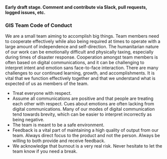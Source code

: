 **Early draft stage. Comment and contribute via Slack, pull requests, logged issues, etc.**

### GIS Team Code of Conduct

We are a small team aiming to accomplish big things. Team members need to cooperate effectively while also being required at times to operate with a large amount of independence and self-direction. The humanitarian nature of our work can be emotionally difficult and physically taxing, especially during times of disaster response. Cooperation amongst team members is often based on digital communications, and it can be challenging to interpret intent and emotion sans face-to-face interaction. There are many challenges to our continued learning, growth, and accomplishments. It is vital that we function effectively together and that we understand what is expected of us as members of the team.

- Treat everyone with respect. 
- Assume all communications are positive and that people are treating each other with respect. Cues about emotions are often lacking from digital communications. Many of our modes of digital communication tend towards brevity, which can be easier to interpret incorrectly as being negative.
- The team is meant to be a safe environment.
- Feedback is a vital part of maintaining a high quality of output from our team. Always direct focus to the product and not the person. Always be willing to both provide and receive feedback.
- We acknowledge that burnout is a very real risk. Never hesitate to let the team know if you need a break.
